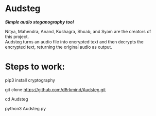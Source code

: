 # Audsteg
<b><i>Simple audio steganography tool</i></b>

Nitya, Mahendra, Anand, Kushagra, Shoab, and Syam are the creators of this project.<br>
Audsteg turns an audio file into encrypted text and then decrypts the encrypted text, returning the original audio as output.

# Steps to work:

pip3 install cryptography

git clone https://github.com/d8rkmind/Audsteg.git


cd Audsteg

python3 Audsteg.py
